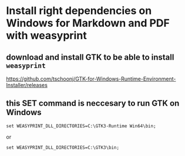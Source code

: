 
# Install right dependencies on Windows for Markdown and PDF with weasyprint





## download and install GTK to be able to install `weasyprint`

https://github.com/tschoonj/GTK-for-Windows-Runtime-Environment-Installer/releases


## this SET command is neccesary to run GTK on Windows

`set WEASYPRINT_DLL_DIRECTORIES=C:\GTK3-Runtime Win64\bin;`

or

`set WEASYPRINT_DLL_DIRECTORIES=C:\GTK3\bin;`

